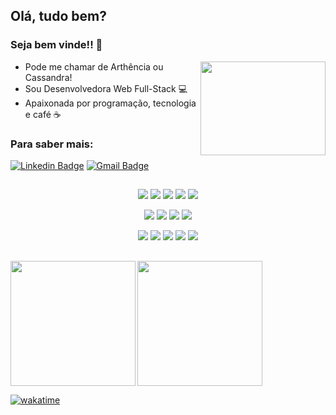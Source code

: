## Olá, tudo bem? 

### Seja bem vinde!! 👋

<img src="https://cdn.dribbble.com/users/1428359/screenshots/4789906/girl_hi_800x600.gif" align="right" width="200px" height="150px">

  - Pode me chamar de Arthência ou Cassandra!
  - Sou Desenvolvedora Web Full-Stack 💻
  - Apaixonada por programação, tecnologia e café  ☕
  
### Para saber mais:
   
[![Linkedin Badge](https://img.shields.io/badge/-Linkedin-blue?style=flat&logo=Linkedin&logoColor=white&link=https://www.linkedin.com/in/arthencia-nascimento)](https://www.linkedin.com/in/arthencia-nascimento)
[![Gmail Badge](https://img.shields.io/badge/-Gmail-D14836?style=flat&logo=gmail&logoColor=white&link=mailto:badivia.f@gmail.com)](mailto:arthenciac@gmail.com)

##

<p align="center">
   <img src="https://img.shields.io/badge/CSS3-1572B6?style=for-the-badge&logo=css3&logoColor=white"/>
   <img src="https://img.shields.io/badge/HTML5-E34F26?style=for-the-badge&logo=html5&logoColor=white"/>
   <img src="https://img.shields.io/badge/JavaScript-323330?style=for-the-badge&logo=javascript&logoColor=F7DF1E"/>
   <img src="https://img.shields.io/badge/Node.js-43853D?style=for-the-badge&logo=node.js&logoColor=white"/>
   <img src="https://img.shields.io/badge/TypeScript-007ACC?style=for-the-badge&logo=typescript&logoColor=white"/>
</p>
<p align="center">
   <img src="https://img.shields.io/badge/React-20232A?style=for-the-badge&logo=react&logoColor=61DAFB"/>
   <img src="https://img.shields.io/badge/MongoDB-4EA94B?style=for-the-badge&logo=mongodb&logoColor=white"/>
   <img src="https://img.shields.io/badge/PostgreSQL-316192?style=for-the-badge&logo=postgresql&logoColor=white"/>
   <img src="https://img.shields.io/badge/Prisma-3982CE?style=for-the-badge&logo=Prisma&logoColor=white"/>
</p>
<p align="center">
   <img src="https://img.shields.io/badge/Amazon_AWS-232F3E?style=for-the-badge&logo=amazon-aws&logoColor=white"/>
   <img src="https://img.shields.io/badge/GIT-E44C30?style=for-the-badge&logo=git&logoColor=white"/>
   <img src="https://img.shields.io/badge/Vercel-000000?style=for-the-badge&logo=vercel&logoColor=white"/>
   <img src="https://img.shields.io/badge/Heroku-430098?style=for-the-badge&logo=heroku&logoColor=white"/>
   <img src="https://img.shields.io/badge/Jest-323330?style=for-the-badge&logo=Jest&logoColor=white"/>
</p>

##

<img height="200px" align="left" src="https://github-readme-stats.vercel.app/api/top-langs/?username=cassandra-mn&layout=compact&theme=tokyonight"/>
<img height="200px" align="rigth" src="https://github-readme-stats.vercel.app/api?username=cassandra-mn&show_icons=true&theme=tokyonight" />

[![wakatime](https://wakatime.com/badge/user/8a106989-76e5-49e0-b449-c4677e60eeff.svg)](https://wakatime.com/@8a106989-76e5-49e0-b449-c4677e60eeff)
